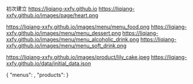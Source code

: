 初次建立
https://liqiang-xxfy.github.io
https://liqiang-xxfy.github.io/images/page/heart.png

https://liqiang-xxfy.github.io/images/menu/menu_food.png
https://liqiang-xxfy.github.io/images/menu/menu_dessert.png
https://liqiang-xxfy.github.io/images/menu/menu_alcoholic_drink.png
https://liqiang-xxfy.github.io/images/menu/menu_soft_drink.png

https://liqiang-xxfy.github.io/images/product/lily_cake.jpeg
https://liqiang-xxfy.github.io/data/initial_data.json

{
    "menus": ,
    "products": 
}